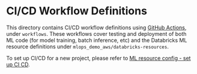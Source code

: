 # CI/CD Workflow Definitions
This directory contains CI/CD workflow definitions using [GitHub Actions](https://docs.github.com/en/actions),
under ``workflows``. These workflows cover testing and deployment of both ML code (for model training, batch inference, etc) and the 
Databricks ML resource definitions under ``mlops_demo_aws/databricks-resources``. 

To set up CI/CD for a new project,
please refer to [ML resource config - set up CI CD](../../mlops_demo_aws/databricks-resources/README.md#set-up-ci-and-cd).
